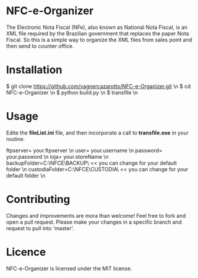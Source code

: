 # NFC-e-Organizer

 The Electronic Nota Fiscal (NFe), also known as National Nota Fiscal, is an XML file required by the Brazilian government that replaces the paper Nota Fiscal. So this is a simple way to organize the XML files from sales point and then send to counter office.


# Installation

$ git clone https://github.com/vagnercazarotto/NFC-e-Organizer.git \n
$ cd NFC-e-Organizer \n
$ python build.py  \n
$ transfile \n

# Usage 

Edite the **fileList.ini** file, and then incorporate a call to **transfile.exe** in your routine.

ftpserver= your.ftpserver \n
user= your.username \n 
password= your.password \n
loja= your.storeName \n 
backupFolder=C:\\NFCE\\BACKUP\\      << you can change for your default folder \n
custodiaFolder=C:\\NFCE\\CUSTODIA\\  << you can change for your default folder \n


# Contributing 

Changes and improvements are mora than welcome! Feel free to fork and open a pull request. Please make your 
changes in a specific branch and request to pull into 'master'.

# Licence

NFC-e-Organizer is licensed under the MIT license.
